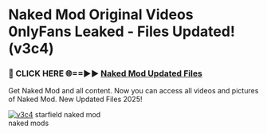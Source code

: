 # Naked Mod Original Videos 0nlyFans Leaked - Files Updated! (v3c4)

<h3>🔴 CLICK HERE 🌐==►► <a href="https://tinyurl.com/yckcrads" rel="nofollow">Naked Mod Updated Files</a></h3>

Get Naked Mod and all content. Now you can access all videos and pictures of Naked Mod. New Updated Files 2025!

[![v3c4](https://i.imgur.com/hpKpOFt.gif)](https://tinyurl.com/yckcrads)
starfield naked mod<br>
naked mods